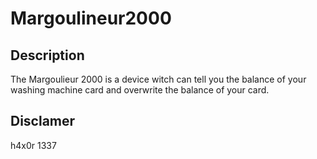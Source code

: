 # Margoulineur2000

## Description
The Margoulieur 2000 is a device witch can tell you the balance of your washing machine card and overwrite the balance of your card.

## Disclamer


h4x0r 1337
